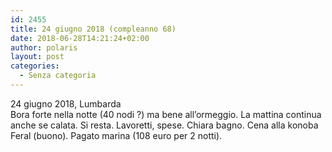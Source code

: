 ```yaml
---
id: 2455
title: 24 giugno 2018 (compleanno 68)
date: 2018-06-28T14:21:24+02:00
author: polaris
layout: post
categories:
  - Senza categoria
---
```

24 giugno 2018, Lumbarda  
Bora forte nella notte (40 nodi ?) ma bene all&#8217;ormeggio. La mattina continua anche se calata. Si resta. Lavoretti, spese. Chiara bagno. Cena alla konoba Feral (buono). Pagato marina (108 euro per 2 notti).